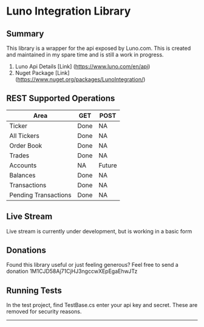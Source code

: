 # Luno Integration Library

## Summary

This library is a wrapper for the api exposed by Luno.com.
This is created and maintained in my spare time and is still a work in progress.

1. Luno Api Details [Link] (https://www.luno.com/en/api)
2. Nuget Package [Link] (https://www.nuget.org/packages/LunoIntegration/)

## REST Supported Operations

| Area  | GET | POST |
| -------------------- | ------- | ------- |
| Ticker | Done | NA |
| All Tickers | Done | NA |
| Order Book | Done | NA |
| Trades | Done | NA |
| Accounts | NA | Future |
| Balances | Done | NA |
| Transactions | Done | NA |
| Pending Transactions | Done | NA |

## Live Stream

Live stream is currently under development, but is working in a basic form

## Donations

Found this library useful or just feeling generous?
Feel free to send a donation 1M1CJD58Aj71CjHJ3ngccwXEpEgaEhwJTz

## Running Tests

In the test project, find TestBase.cs enter your api key and secret.
These are removed for security reasons.

***